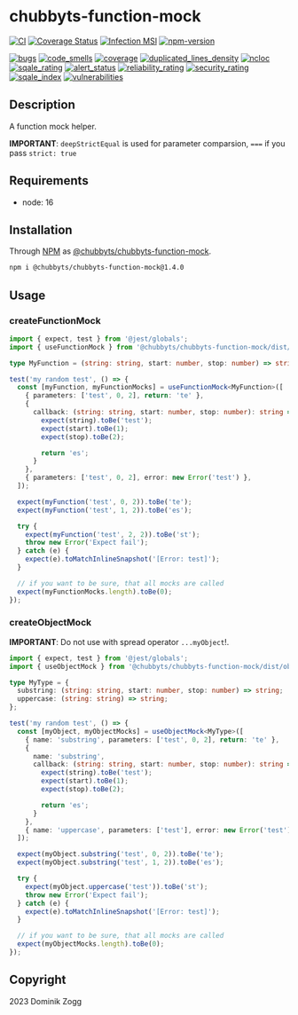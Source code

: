 # chubbyts-function-mock

[![CI](https://github.com/chubbyts/chubbyts-function-mock/workflows/CI/badge.svg?branch=master)](https://github.com/chubbyts/chubbyts-function-mock/actions?query=workflow%3ACI)
[![Coverage Status](https://coveralls.io/repos/github/chubbyts/chubbyts-function-mock/badge.svg?branch=master)](https://coveralls.io/github/chubbyts/chubbyts-function-mock?branch=master)
[![Infection MSI](https://badge.stryker-mutator.io/github.com/chubbyts/chubbyts-function-mock/master)](https://dashboard.stryker-mutator.io/reports/github.com/chubbyts/chubbyts-function-mock/master)
[![npm-version](https://img.shields.io/npm/v/@chubbyts/chubbyts-function-mock.svg)](https://www.npmjs.com/package/@chubbyts/chubbyts-function-mock)

[![bugs](https://sonarcloud.io/api/project_badges/measure?project=chubbyts_chubbyts-function-mock&metric=bugs)](https://sonarcloud.io/dashboard?id=chubbyts_chubbyts-function-mock)
[![code_smells](https://sonarcloud.io/api/project_badges/measure?project=chubbyts_chubbyts-function-mock&metric=code_smells)](https://sonarcloud.io/dashboard?id=chubbyts_chubbyts-function-mock)
[![coverage](https://sonarcloud.io/api/project_badges/measure?project=chubbyts_chubbyts-function-mock&metric=coverage)](https://sonarcloud.io/dashboard?id=chubbyts_chubbyts-function-mock)
[![duplicated_lines_density](https://sonarcloud.io/api/project_badges/measure?project=chubbyts_chubbyts-function-mock&metric=duplicated_lines_density)](https://sonarcloud.io/dashboard?id=chubbyts_chubbyts-function-mock)
[![ncloc](https://sonarcloud.io/api/project_badges/measure?project=chubbyts_chubbyts-function-mock&metric=ncloc)](https://sonarcloud.io/dashboard?id=chubbyts_chubbyts-function-mock)
[![sqale_rating](https://sonarcloud.io/api/project_badges/measure?project=chubbyts_chubbyts-function-mock&metric=sqale_rating)](https://sonarcloud.io/dashboard?id=chubbyts_chubbyts-function-mock)
[![alert_status](https://sonarcloud.io/api/project_badges/measure?project=chubbyts_chubbyts-function-mock&metric=alert_status)](https://sonarcloud.io/dashboard?id=chubbyts_chubbyts-function-mock)
[![reliability_rating](https://sonarcloud.io/api/project_badges/measure?project=chubbyts_chubbyts-function-mock&metric=reliability_rating)](https://sonarcloud.io/dashboard?id=chubbyts_chubbyts-function-mock)
[![security_rating](https://sonarcloud.io/api/project_badges/measure?project=chubbyts_chubbyts-function-mock&metric=security_rating)](https://sonarcloud.io/dashboard?id=chubbyts_chubbyts-function-mock)
[![sqale_index](https://sonarcloud.io/api/project_badges/measure?project=chubbyts_chubbyts-function-mock&metric=sqale_index)](https://sonarcloud.io/dashboard?id=chubbyts_chubbyts-function-mock)
[![vulnerabilities](https://sonarcloud.io/api/project_badges/measure?project=chubbyts_chubbyts-function-mock&metric=vulnerabilities)](https://sonarcloud.io/dashboard?id=chubbyts_chubbyts-function-mock)

## Description

A function mock helper.

**IMPORTANT**: `deepStrictEqual` is used for parameter comparsion, `===` if you pass `strict: true`

## Requirements

 * node: 16

## Installation

Through [NPM](https://www.npmjs.com) as [@chubbyts/chubbyts-function-mock][1].

```sh
npm i @chubbyts/chubbyts-function-mock@1.4.0
```

## Usage

### createFunctionMock

```ts
import { expect, test } from '@jest/globals';
import { useFunctionMock } from '@chubbyts/chubbyts-function-mock/dist/function-mock';

type MyFunction = (string: string, start: number, stop: number) => string;

test('my random test', () => {
  const [myFunction, myFunctionMocks] = useFunctionMock<MyFunction>([
    { parameters: ['test', 0, 2], return: 'te' },
    {
      callback: (string: string, start: number, stop: number): string => {
        expect(string).toBe('test');
        expect(start).toBe(1);
        expect(stop).toBe(2);

        return 'es';
      }
    },
    { parameters: ['test', 0, 2], error: new Error('test') },
  ]);

  expect(myFunction('test', 0, 2)).toBe('te');
  expect(myFunction('test', 1, 2)).toBe('es');

  try {
    expect(myFunction('test', 2, 2)).toBe('st');
    throw new Error('Expect fail');
  } catch (e) {
    expect(e).toMatchInlineSnapshot('[Error: test]');
  }

  // if you want to be sure, that all mocks are called
  expect(myFunctionMocks.length).toBe(0);
});
```

### createObjectMock

**IMPORTANT**: Do not use with spread operator `...myObject`!.

```ts
import { expect, test } from '@jest/globals';
import { useObjectMock } from '@chubbyts/chubbyts-function-mock/dist/object-mock';

type MyType = {
  substring: (string: string, start: number, stop: number) => string;
  uppercase: (string: string) => string;
};

test('my random test', () => {
  const [myObject, myObjectMocks] = useObjectMock<MyType>([
    { name: 'substring', parameters: ['test', 0, 2], return: 'te' },
    {
      name: 'substring',
      callback: (string: string, start: number, stop: number): string => {
        expect(string).toBe('test');
        expect(start).toBe(1);
        expect(stop).toBe(2);

        return 'es';
      }
    },
    { name: 'uppercase', parameters: ['test'], error: new Error('test') },
  ]);

  expect(myObject.substring('test', 0, 2)).toBe('te');
  expect(myObject.substring('test', 1, 2)).toBe('es');

  try {
    expect(myObject.uppercase('test')).toBe('st');
    throw new Error('Expect fail');
  } catch (e) {
    expect(e).toMatchInlineSnapshot('[Error: test]');
  }

  // if you want to be sure, that all mocks are called
  expect(myObjectMocks.length).toBe(0);
});
```

## Copyright

2023 Dominik Zogg

[1]: https://www.npmjs.com/package/@chubbyts/chubbyts-function-mock
